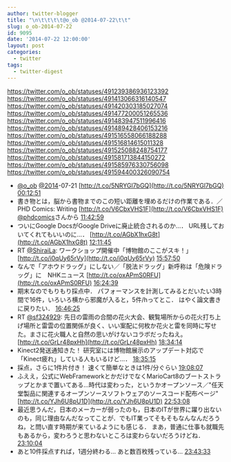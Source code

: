 ```yaml
---
author: twitter-blogger
title: "\n\t\t\t\t@o_ob @2014-07-22\t\t"
slug: o_ob-2014-07-22
id: 9095
date: '2014-07-22 12:00:00'
layout: post
categories:
  - twitter
tags:
  - twitter-digest
---
```


https://twitter.com/o_ob/statuses/491239386936123392 https://twitter.com/o_ob/statuses/491413066316140547 https://twitter.com/o_ob/statuses/491420303185027074 https://twitter.com/o_ob/statuses/491477200051265536 https://twitter.com/o_ob/statuses/491483947511996416 https://twitter.com/o_ob/statuses/491489428406153216 https://twitter.com/o_ob/statuses/491516558066188288 https://twitter.com/o_ob/statuses/491516814615011328 https://twitter.com/o_ob/statuses/491525088248754177 https://twitter.com/o_ob/statuses/491581713844150272 https://twitter.com/o_ob/statuses/491585976330756098 https://twitter.com/o_ob/statuses/491594400326090754  

*   [@o_ob](https://twitter.com/o_ob) [@2014](https://twitter.com/2014)-07-21 [http://t.co/5NRYGl7bGQ](http://t.co/5NRYGl7bGQ) [00:12:51](https://twitter.com/o_ob/statuses/491239386936123392)
*   書き物とは，脳から書物までのこの短い距離を埋めるだけの作業である．／PHD Comics: Writing [http://t.co/V6CbxVHS1F](http://t.co/V6CbxVHS1F) [@phdcomics](https://twitter.com/phdcomics)さんから [11:42:59](https://twitter.com/o_ob/statuses/491413066316140547)
*   ついにGoogle DocsがGoogle Driveに廃止統合されるのか…． URL残しておいてくれてもいいのに…． [http://t.co/AGbX1hxG8t](http://t.co/AGbX1hxG8t) [12:11:45](https://twitter.com/o_ob/statuses/491420303185027074)
*   RT [@ShiraiLa](https://twitter.com/ShiraiLa): ワークショップ開催中「博物館のここがスキ！」 [http://t.co/i0qUy65rVy](http://t.co/i0qUy65rVy) [15:57:50](https://twitter.com/o_ob/statuses/491477200051265536)
*   なんで「アホウドラッグ」にしない／「脱法ドラッグ」新呼称は「危険ドラッグ」に　NHKニュース [http://t.co/oxAPmS0RFU](http://t.co/oxAPmS0RFU) [16:24:39](https://twitter.com/o_ob/statuses/491483947511996416)
*   期末なのでもりもり採点中． パフォーマンスを計測してみるとだいたい3時間で16件，いろいろ横から邪魔が入ると，5件/hってとこ． はやく論文書きに戻りたい． [16:46:25](https://twitter.com/o_ob/statuses/491489428406153216)
*   RT [@sf324929](https://twitter.com/sf324929): 先日の雷雨の合間の花火大会、観覧場所からの花火打ち上げ場所と雷雲の位置関係が良く、いい案配に何枚か花火と雷を同時に写せた。まさに花火職人と自然の思いがけないコラボだったねえ。 [http://t.co/GrLr48pxHh](http://t.co/GrLr48pxHh) [18:34:14](https://twitter.com/o_ob/statuses/491516558066188288)
*   Kinect2発送通知きた！ 研究室には博物館展示のアップデート対応で「Kinect疲れ」している人もいるけど…． [18:35:15](https://twitter.com/o_ob/statuses/491516814615011328)
*   採点，さらに1件片付き！ 速くて簡単なときは1件/分ぐらい [19:08:07](https://twitter.com/o_ob/statuses/491525088248754177)
*   ふええ，公式にWebFrameworkとかだけでなくMarioCart8のブートストラップとかまで置いてある…時代は変わった，というかオープンソース／"任天堂製品に関連するオープンソースソフトウェアのソースコード配布ページ" [http://t.co/YJh6U8pU1D](http://t.co/YJh6U8pU1D) [22:53:08](https://twitter.com/o_ob/statuses/491581713844150272)
*   最近思うんだ，日本のメーカーが弱ったのも，日本のITが世界に躍り出ないのも，同じ理由なんだなってことが．でもIT業ってそもそもなんなんだろうね，と問い直す時期が来ているようにも感じる． まあ，普通に仕事も就職先もあるから，変わろうと思わないところは変わらないだろうけどね． [23:10:04](https://twitter.com/o_ob/statuses/491585976330756098)
*   あと10件採点すれば，1週分終わる… あと数百枚残っている… [23:43:33](https://twitter.com/o_ob/statuses/491594400326090754)